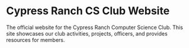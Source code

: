 # Cypress Ranch CS Club Website

The official website for the Cypress Ranch Computer Science Club. This site showcases our club activities, projects, officers, and provides resources for members.